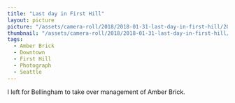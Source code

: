 ```yaml
---
title: "Last day in First Hill"
layout: picture
picture: "/assets/camera-roll/2018/2018-01-31-last-day-in-first-hill/20180131_204035134_iOS.jpg"
thumbnail: "/assets/camera-roll/2018/2018-01-31-last-day-in-first-hill/20180131_204035134_iOS-thumbnail.jpg"
tags:
  - Amber Brick
  - Downtown
  - First Hill
  - Photograph
  - Seattle
---
```

I left for Bellingham to take over management of Amber Brick.